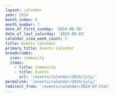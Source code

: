 ```yaml
---
layout: calendar
year: 2024
month_index: 6
month_number: 7
date_of_first_sunday: '2024-06-30'
date_of_last_saturday: '2024-08-03'
calendar_view_week_count: 5
title: Events Calendar
primary_title: Events Calendar
breadcrumbs:
  icon: community
  items:
    - title: Community
    - title: Events
      url: '/events/calendar/2024/july/'
permalink: '/events/calendar/2024/july/'
redirect_from: '/events/calendar/2024-07.html'
---
```

